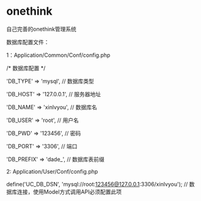 ﻿# onethink
自己完善的onethink管理系统

数据库配置文件：

1：Application/Common/Conf/config.php

   /* 数据库配置 */

   'DB_TYPE'   => 'mysql', // 数据库类型

   'DB_HOST'   => '127.0.0.1', // 服务器地址

   'DB_NAME'   => 'xinlvyou', // 数据库名

   'DB_USER'   => 'root', // 用户名

   'DB_PWD'    => '123456',  // 密码

   'DB_PORT'   => '3306', // 端口

   'DB_PREFIX' => 'dade_', // 数据库表前缀
   
2: Application/User/Conf/config.php

   define('UC_DB_DSN', 'mysql://root:123456@127.0.0.1:3306/xinlvyou'); // 数据库连接，使用Model方式调用API必须配置此项
